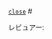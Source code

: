 <!-- 主な変更点・確認事項・レビュアーなど可能な範囲で明確化にしておくこと -->

[`close`][close] #

[close]: https://docs.github.com/ja/issues/tracking-your-work-with-issues/using-issues/linking-a-pull-request-to-an-issue

レビュアー:

<!-- Copilotへ: 日本語でレビューせよ -->
